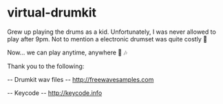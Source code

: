 # virtual-drumkit

Grew up playing the drums as a kid. Unfortunately, I was never allowed to play after 9pm. Not to mention a electronic drumset was quite costly &#128184;

Now... we can play anytime, anywhere &#129345; &#127926;


Thank you to the following:

-- Drumkit wav files -- http://freewavesamples.com

-- Keycode -- http://keycode.info


